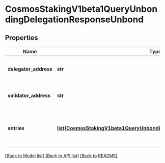 # CosmosStakingV1beta1QueryUnbondingDelegationResponseUnbond

## Properties
Name | Type | Description | Notes
------------ | ------------- | ------------- | -------------
**delegator_address** | **str** | delegator_address is the bech32-encoded address of the delegator. | [optional] 
**validator_address** | **str** | validator_address is the bech32-encoded address of the validator. | [optional] 
**entries** | [**list[CosmosStakingV1beta1QueryUnbondingDelegationResponseUnbondEntries]**](CosmosStakingV1beta1QueryUnbondingDelegationResponseUnbondEntries.md) | entries are the unbonding delegation entries.  unbonding delegation entries | [optional] 

[[Back to Model list]](../README.md#documentation-for-models) [[Back to API list]](../README.md#documentation-for-api-endpoints) [[Back to README]](../README.md)


